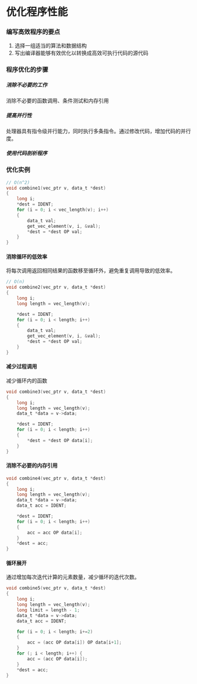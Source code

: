 # 优化程序性能

### 编写高效程序的要点

1. 选择一组适当的算法和数据结构
2. 写出编译器能够有效优化以转换成高效可执行代码的源代码

### 程序优化的步骤

##### 消除不必要的工作

消除不必要的函数调用、条件测试和内存引用

##### 提高并行性

处理器具有指令级并行能力，同时执行多条指令。通过修改代码，增加代码的并行度。

##### 使用代码剖析程序

### 优化实例

```c
// O(n^2)
void combine1(vec_ptr v, data_t *dest)
{
    long i;
    *dest = IDENT;
    for (i = 0; i < vec_length(v); i++)
    {
        data_t val;
        get_vec_element(v, i, &val);
        *dest = *dest OP val;
    }
}
```

#### 消除循环的低效率

将每次调用返回相同结果的函数移至循环外，避免重复调用导致的低效率。

```c
// O(n)
void combine2(vec_ptr v, data_t *dest)
{
    long i;
    long length = vec_length(v);

    *dest = IDENT;
    for (i = 0; i < length; i++)
    {
        data_t val;
        get_vec_element(v, i, &val);
        *dest = *dest OP val;
    }
}
```

#### 减少过程调用

减少循环内的函数

```c
void combine3(vec_ptr v, data_t *dest)
{
    long i;
    long length = vec_length(v);
    data_t *data = v->data;

    *dest = IDENT;
    for (i = 0; i < length; i++)
    {
        *dest = *dest OP data[i];
    }
}
```

#### 消除不必要的内存引用

```c
void combine4(vec_ptr v, data_t *dest)
{
    long i;
    long length = vec_length(v);
    data_t *data = v->data;
    data_t acc = IDENT;

    *dest = IDENT;
    for (i = 0; i < length; i++)
    {
        acc = acc OP data[i];
    }
    *dest = acc;
}
```

#### 循环展开

通过增加每次迭代计算的元素数量，减少循环的迭代次数。

```c
void combine5(vec_ptr v, data_t *dest)
{
    long i;
    long length = vec_length(v);
    long limit = length - 1;
    data_t *data = v->data;
    data_t acc = IDENT;

    for (i = 0; i < length; i+=2)
    {
        acc = (acc OP data[i]) OP data[i+1];
    }
    for (; i < length; i++) {
        acc = (acc OP data[i]);
    }
    *dest = acc;
}

```



